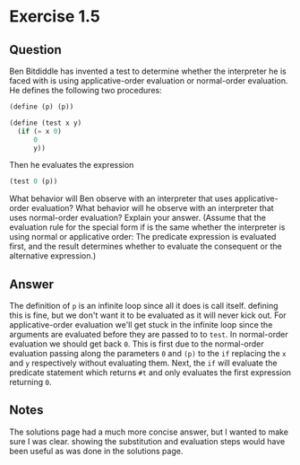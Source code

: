 Exercise 1.5
============

## Question

Ben Bitdiddle has invented a test to determine whether the interpreter he is faced with is using applicative-order evaluation or normal-order evaluation. He defines the following two procedures:

```scheme
(define (p) (p))

(define (test x y)
  (if (= x 0)
      0
      y))
```

Then he evaluates the expression

```scheme
(test 0 (p))
```

What behavior will Ben observe with an interpreter that uses applicative-order evaluation? What behavior will he observe with an interpreter that uses normal-order evaluation? Explain your answer. (Assume that the evaluation rule for the special form if is the same whether the interpreter is using normal or applicative order: The predicate expression is evaluated first, and the result determines whether to evaluate the consequent or the alternative expression.)


## Answer

The definition of ```p``` is an infinite loop since all it does is call itself. defining this is fine, but we don't want it to be evaluated as it will never kick out. For applicative-order evaluation we'll get stuck in the infinite loop since the arguments are evaluated before they are passed to to ```test```. In normal-order evaluation we should get back ```0```. This is first due to the normal-order evaluation passing along the parameters ```0``` and ```(p)``` to the ```if``` replacing the ```x``` and ```y``` respectively without evaluating them. Next, the ```if``` will evaluate the predicate statement which returns ```#t``` and only evaluates the first expression returning ```0```.


## Notes

The solutions page had a much more concise answer, but I wanted to make sure I was clear. showing the substitution and evaluation steps would have been useful as was done in the solutions page.
